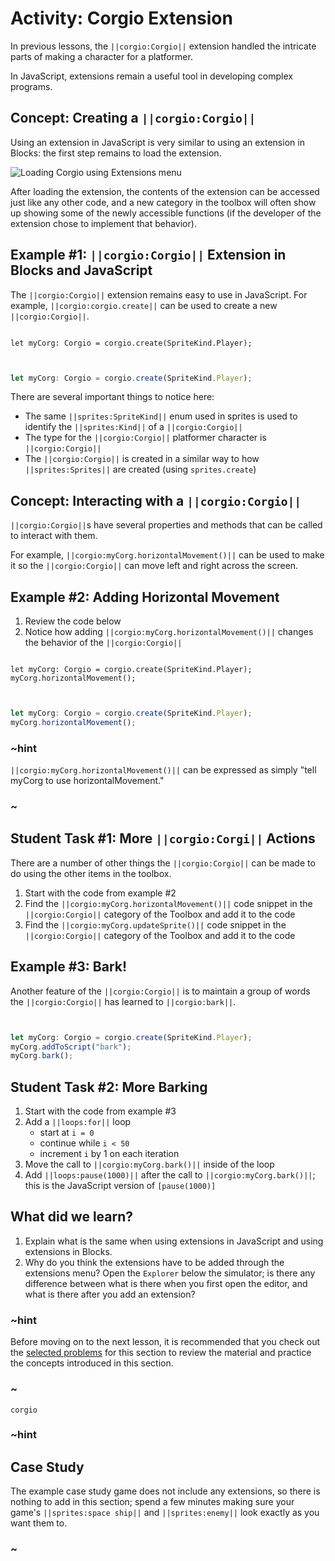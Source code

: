 # Activity: Corgio Extension

In previous lessons, the ``||corgio:Corgio||`` extension handled the intricate
parts of making a character for a platformer.

In JavaScript, extensions remain a useful tool in developing complex programs.

## Concept: Creating a ``||corgio:Corgio||``

Using an extension in JavaScript is very similar to using an extension in Blocks:
the first step remains to load the extension.

![Loading Corgio using Extensions menu](/static/courses/csintro3/structure/loading-extension.gif)

After loading the extension, the contents of the extension can be accessed just
like any other code, and a new category in the toolbox will often show up showing
some of the newly accessible functions (if the developer of the extension chose
to implement that behavior).

## Example #1: ``||corgio:Corgio||`` Extension in Blocks and JavaScript

The ``||corgio:Corgio||`` extension remains easy to use in JavaScript.
For example, ``||corgio:corgio.create||`` can be used to create a new ``||corgio:Corgio||``.

```blocks

let myCorg: Corgio = corgio.create(SpriteKind.Player);
```

```typescript


let myCorg: Corgio = corgio.create(SpriteKind.Player);
```

There are several important things to notice here:

* The same ``||sprites:SpriteKind||`` enum used in sprites is used to identify
the ``||sprites:Kind||`` of a ``||corgio:Corgio||``
* The type for the ``||corgio:Corgio||`` platformer character is ``||corgio:Corgio||``
* The ``||corgio:Corgio||`` is created in a similar way to how ``||sprites:Sprites||``
are created (using ``sprites.create``)

## Concept: Interacting with a ``||corgio:Corgio||``

``||corgio:Corgio||``s have several properties and methods that can be
called to interact with them.

For example, ``||corgio:myCorg.horizontalMovement()||`` can be used to make
it so the ``||corgio:Corgio||`` can move left and right across the screen.

## Example #2: Adding Horizontal Movement

1. Review the code below
2. Notice how adding ``||corgio:myCorg.horizontalMovement()||`` changes the
behavior of the ``||corgio:Corgio||``

```blocks

let myCorg: Corgio = corgio.create(SpriteKind.Player);
myCorg.horizontalMovement();
```

```typescript


let myCorg: Corgio = corgio.create(SpriteKind.Player);
myCorg.horizontalMovement();
```

### ~hint

``||corgio:myCorg.horizontalMovement()||`` can be expressed as simply
"tell myCorg to use horizontalMovement."

### ~

## Student Task #1: More ``||corgio:Corgi||`` Actions

There are a number of other things the ``||corgio:Corgio||`` can be made
to do using the other items in the toolbox.

1. Start with the code from example #2
2. Find the ``||corgio:myCorg.horizontalMovement()||`` code snippet in the
``||corgio:Corgio||`` category of the Toolbox and add it to the code
3. Find the ``||corgio:myCorg.updateSprite()||`` code snippet in the
``||corgio:Corgio||`` category of the Toolbox and add it to the code

## Example #3: Bark!

Another feature of the ``||corgio:Corgio||`` is to maintain a group of words
the ``||corgio:Corgio||`` has learned to ``||corgio:bark||``. 

```typescript


let myCorg: Corgio = corgio.create(SpriteKind.Player);
myCorg.addToScript("bark");
myCorg.bark();
```

## Student Task #2: More Barking

1. Start with the code from example #3
2. Add a ``||loops:for||`` loop
    * start at ``i = 0``
    * continue while ``i < 50``
    * increment ``i`` by 1 on each iteration
3. Move the call to ``||corgio:myCorg.bark()||`` inside of the loop
4. Add ``||loops:pause(1000)||`` after the call to ``||corgio:myCorg.bark()||``;
this is the JavaScript version of ``[pause(1000)]``

## What did we learn?

1. Explain what is the same when using extensions in JavaScript and using extensions in Blocks.
2. Why do you think the extensions have to be added through the extensions menu?
Open the ``Explorer`` below the simulator; is there any difference between what
is there when you first open the editor, and what is there after you add an extension?

### ~hint

Before moving on to the next lesson, it is recommended that you check out the
[selected problems](/courses/csintro3/structure/extensions-problems) for this section
to review the material and practice the concepts introduced in this section.

### ~

```package
corgio
```

### ~hint

## Case Study

The example case study game does not include any extensions, so there is nothing to
add in this section; spend a few minutes making sure your game's ``||sprites:space ship||``
and ``||sprites:enemy||`` look exactly as you want them to.

### ~